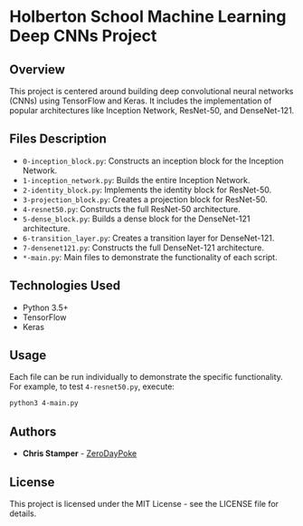 # Holberton School Machine Learning Deep CNNs Project

## Overview

This project is centered around building deep convolutional neural networks (CNNs) using TensorFlow and Keras. It includes the implementation of popular architectures like Inception Network, ResNet-50, and DenseNet-121.

## Files Description

- `0-inception_block.py`: Constructs an inception block for the Inception Network.
- `1-inception_network.py`: Builds the entire Inception Network.
- `2-identity_block.py`: Implements the identity block for ResNet-50.
- `3-projection_block.py`: Creates a projection block for ResNet-50.
- `4-resnet50.py`: Constructs the full ResNet-50 architecture.
- `5-dense_block.py`: Builds a dense block for the DenseNet-121 architecture.
- `6-transition_layer.py`: Creates a transition layer for DenseNet-121.
- `7-densenet121.py`: Constructs the full DenseNet-121 architecture.
- `*-main.py`: Main files to demonstrate the functionality of each script.

## Technologies Used

- Python 3.5+
- TensorFlow
- Keras

## Usage

Each file can be run individually to demonstrate the specific functionality. For example, to test `4-resnet50.py`, execute:

```bash
python3 4-main.py
```

## Authors

- **Chris Stamper** - [ZeroDayPoke](https://github.com/ZeroDayPoke)

## License

This project is licensed under the MIT License - see the LICENSE file for details.
